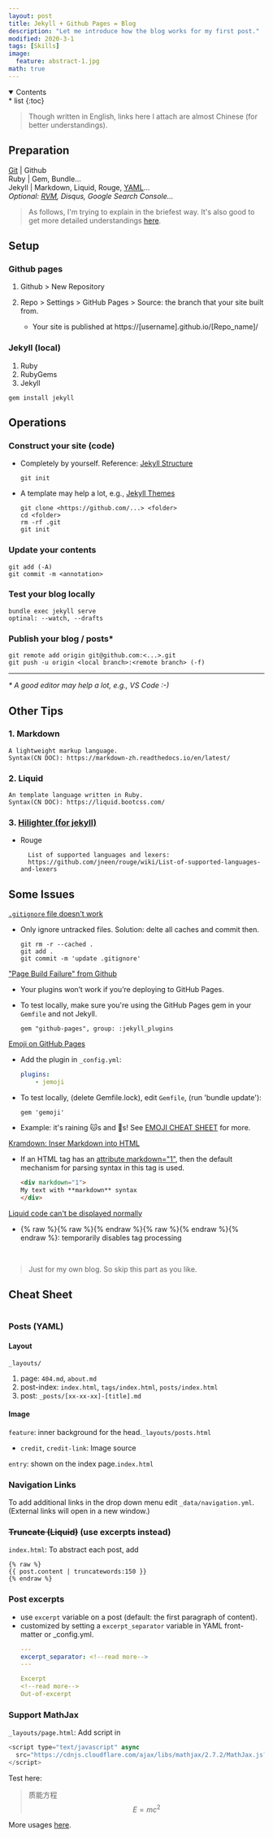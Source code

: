 ```yaml
---
layout: post
title: Jekyll + Github Pages = Blog
description: "Let me introduce how the blog works for my first post."
modified: 2020-3-1
tags: [Skills]
image:
  feature: abstract-1.jpg
math: true
---
```

<details open><!-- 可选open -->
<summary>Contents</summary>
<div markdown="1">
* list
{:toc}
</div>
</details>

> Though written in English, links here I attach are almost Chinese (for better understandings).

## Preparation
[Git](https://www.yiibai.com/git) | Github<br>
Ruby | Gem, Bundle...<br>
Jekyll | Markdown, Liquid, Rouge, [YAML](https://www.ibm.com/developerworks/cn/xml/x-cn-yamlintro/index.html)...<br>
*Optional: [RVM](https://ruby-china.org/wiki/rvm-guide), Disqus, Google Search Console...*

> As follows, I'm trying to explain in the briefest way. It's also good to get more detailed understandings [here](https://www.zhihu.com/question/30018945).

## Setup

### Github pages
1. Github > New Repository
2. Repo > Settings > GitHub Pages > Source: the branch that your site built from.
		
	* Your site is published at https://[username].github.io/[Repo_name]/

### Jekyll (local)
1. Ruby
2. RubyGems
3. Jekyll

```shell
gem install jekyll
```

## Operations

### Construct your site (code)
* Completely by yourself. Reference: [Jekyll Structure](https://www.jekyll.com.cn/docs/structure/)

	```shell
	git init
	```
* A template may help a lot, e.g., [Jekyll Themes](http://jekyllthemes.org/)

	```shell
	git clone <https://github.com/...> <folder>
	cd <folder>
	rm -rf .git
	git init
	```

<!--more-->

### Update your contents
```shell
git add (-A)
git commit -m <annotation>
```
### Test your blog locally
```shell
bundle exec jekyll serve
optinal: --watch, --drafts
```
### Publish your blog / posts*
```shell
git remote add origin git@github.com:<...>.git
git push -u origin <local branch>:<remote branch> (-f)
```
---
*\* A good editor may help a lot, e.g., VS Code :-)*


## Other Tips
### 1. Markdown
	A lightweight markup language.
	Syntax(CN DOC): https://markdown-zh.readthedocs.io/en/latest/

### 2. Liquid
	An template language written in Ruby.
	Syntax(CN DOC): https://liquid.bootcss.com/

### 3. [Hilighter (for jekyll)](https://blog.csdn.net/qiujuer/article/details/50419279)
* Rouge

		List of supported languages and lexers:
		https://github.com/jneen/rouge/wiki/List-of-supported-languages-and-lexers

## Some Issues
[`.gitignore` file doesn't work](https://www.jianshu.com/p/2b4222cc8734)

* Only ignore untracked files. Solution: delte all caches and commit then.

	```shell
	git rm -r --cached .
	git add .
	git commit -m 'update .gitignore'
	```

["Page Build Failure" from Github](https://github.com/mmistakes/so-simple-theme/issues/250)

* Your plugins won’t work if you’re deploying to GitHub Pages.
* To test locally, make sure you're using the GitHub Pages gem in your `Gemfile` and not Jekyll.
	
	```
	gem "github-pages", group: :jekyll_plugins
	```

[Emoji on GitHub Pages](https://help.github.com/articles/emoji-on-github-pages/#testing-locally)

* Add the plugin in `_config.yml`:

	```yaml
	plugins:
		- jemoji
	```

* To test locally, (delete Gemfile.lock), edit `Gemfile`, (run 'bundle update'):
	
	```
	gem 'gemoji'
	```

* Example: it's raining :cat:s and :dog:s! See [EMOJI CHEAT SHEET](https://www.webpagefx.com/tools/emoji-cheat-sheet/) for more.

[Kramdown: Inser Markdown into HTML](https://ask.helplib.com/html/post_995628)

* If an HTML tag has an [attribute markdown="1"](https://kramdown.gettalong.org/syntax.html#html-blocks), then the default mechanism for parsing syntax in this tag is used.
	
	```html
	<div markdown="1">
	My text with **markdown** syntax
	</div>
	```

[Liquid code can't be displayed normally](https://blog.csdn.net/JireRen/article/details/52197045)

* {% raw %}{% raw %}{% endraw %}{% raw %}\{% endraw %\}{% endraw %}: temporarily disables tag processing

<br>

> Just for my own blog. So skip this part as you like.

## Cheat Sheet

<figure>
	<img src="{{site.url}}/images/myblog.png" alt="">
</figure>

### Posts (YAML)

#### Layout
`_layouts/`<br>
1. page: `404.md`, `about.md`<br>
2. post-index: `index.html`, `tags/index.html`, `posts/index.html`<br>
3. post: `_posts/[xx-xx-xx]-[title].md`

#### Image
`feature`: inner background for the head.`_layouts/posts.html`<br>

* `credit`, `credit-link`: Image source
	
`entry`: shown on the index page.`index.html`

### Navigation Links
To add additional links in the drop down menu edit `_data/navigation.yml`. (External links will open in a new window.)

### ~~Truncate (Liquid)~~ (use excerpts instead)
`index.html`: To abstract each post, add
```liquid
{% raw %}
{{ post.content | truncatewords:150 }}
{% endraw %}
```

### Post excerpts
- use `excerpt` variable on a post (default: the first paragraph of content).
- customized by setting a `excerpt_separator` variable in YAML front-matter or _config.yml.
	```yml
	---
	excerpt_separator: <!--read more-->
	---

	Excerpt
	<!--read more-->
	Out-of-excerpt
	```

### Support MathJax
`_layouts/page.html`: Add script in <head>
```javascript
<script type="text/javascript" async
  src="https://cdnjs.cloudflare.com/ajax/libs/mathjax/2.7.2/MathJax.js?config=TeX-MML-AM_CHTML">
</script>
```

Test here: 
> 质能方程 $$E = mc^2$$

More usages [here](http://jzqt.github.io/2015/06/30/Markdown%E4%B8%AD%E5%86%99%E6%95%B0%E5%AD%A6%E5%85%AC%E5%BC%8F/).
